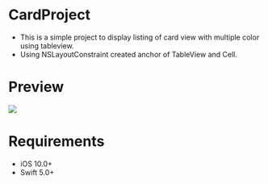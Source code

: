 # CardProject
* This is a simple project to display listing of card view with multiple color using tableview. 
* Using NSLayoutConstraint created anchor of TableView and Cell.

# Preview

<img src="http://hyperlocalnews.s3.amazonaws.com/uploads/202008/1598340968.png">

# Requirements
* iOS 10.0+
* Swift 5.0+
